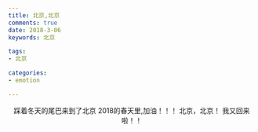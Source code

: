 ```yaml
---
title: 北京,北京 
comments: true
date: 2018-3-06
keywords: 北京

tags:
- 北京

categories:
- emotion

---
```


<center>

踩着冬天的尾巴来到了北京
2018的春天里,加油！！！
北京，北京！
我又回来啦！！

<center/>
